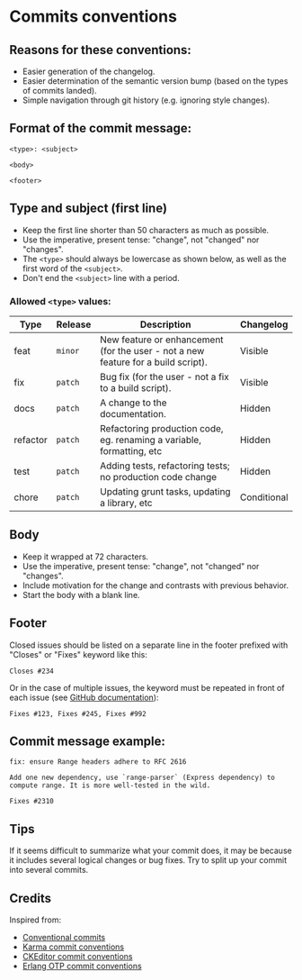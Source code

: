 # Commits conventions

## Reasons for these conventions:

* Easier generation of the changelog.
* Easier determination of the semantic version bump (based on the types of commits landed).
* Simple navigation through git history (e.g. ignoring style changes).

## Format of the commit message:

```
<type>: <subject>

<body>

<footer>
```

## Type and subject (first line)

* Keep the first line shorter than 50 characters as much as possible.
* Use the imperative, present tense: "change", not "changed" nor "changes".
* The `<type>` should always be lowercase as shown below, as well as the first word of the `<subject>`.
* Don't end the `<subject>` line with a period.

### Allowed `<type>` values:

Type     | Release | Description | Changelog
---------|---------|-------------|----------
feat     | `minor` | New feature or enhancement (for the user - not a new feature for a build script). | Visible
fix      | `patch` | Bug fix (for the user - not a fix to a build script). | Visible
docs     | `patch` | A change to the documentation. | Hidden
refactor | `patch` | Refactoring production code, eg. renaming a variable, formatting, etc | Hidden
test     | `patch` | Adding tests, refactoring tests; no production code change | Hidden
chore    | `patch` | Updating grunt tasks, updating a library, etc | Conditional

## Body

* Keep it wrapped at 72 characters.
* Use the imperative, present tense: "change", not "changed" nor "changes".
* Include motivation for the change and contrasts with previous behavior.
* Start the body with a blank line.

## Footer

Closed issues should be listed on a separate line in the footer prefixed with "Closes" or "Fixes" keyword like this:

```
Closes #234
```

Or in the case of multiple issues, the keyword must be repeated in front of each issue (see [GitHub documentation](https://help.github.com/articles/closing-issues-using-keywords/)):

```
Fixes #123, Fixes #245, Fixes #992
```

## Commit message example:

```
fix: ensure Range headers adhere to RFC 2616

Add one new dependency, use `range-parser` (Express dependency) to 
compute range. It is more well-tested in the wild.

Fixes #2310
```

## Tips

If it seems difficult to summarize what your commit does, it may be because it includes several logical changes or bug fixes. Try to split up your commit into several commits.

## Credits

Inspired from:
* [Conventional commits](https://www.conventionalcommits.org/en/v1.0.0-beta.2/)
* [Karma commit conventions](https://github.com/karma-runner/karma/blob/master/docs/dev/06-git-commit-msg.md)
* [CKEditor commit conventions](https://ckeditor.com/docs/ckeditor5/latest/framework/guides/contributing/git-commit-message-convention.html)
* [Erlang OTP commit conventions](https://github.com/erlang/otp/wiki/writing-good-commit-messages)
